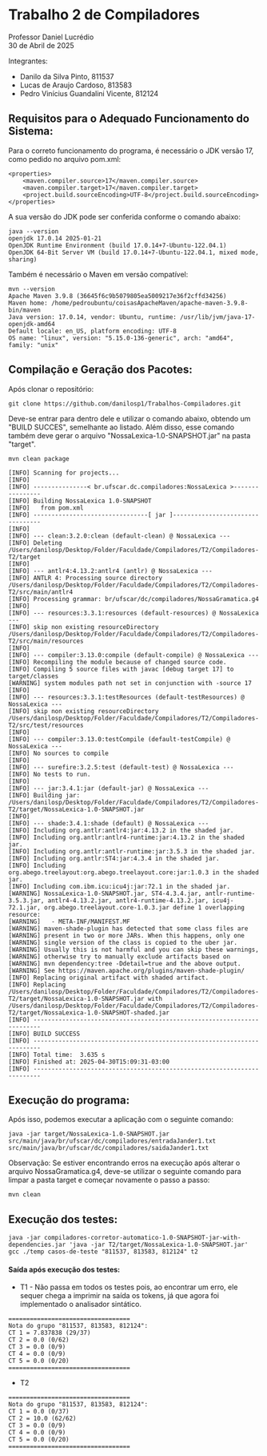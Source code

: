 # Trabalho 2 de Compiladores
Professor Daniel Lucrédio <br>
30 de Abril de 2025

Integrantes:
- Danilo da Silva Pinto, 811537
- Lucas de Araujo Cardoso, 813583
- Pedro Vinícius Guandalini Vicente, 812124

## Requisitos para o Adequado Funcionamento do Sistema:

Para o correto funcionamento do programa, é necessário o JDK versão 17, como pedido no arquivo pom.xml:
```
<properties>
    <maven.compiler.source>17</maven.compiler.source>
    <maven.compiler.target>17</maven.compiler.target>
    <project.build.sourceEncoding>UTF-8</project.build.sourceEncoding>
</properties>
```

A sua versão do JDK pode ser conferida conforme o comando abaixo:
```
java --version
openjdk 17.0.14 2025-01-21
OpenJDK Runtime Environment (build 17.0.14+7-Ubuntu-122.04.1)
OpenJDK 64-Bit Server VM (build 17.0.14+7-Ubuntu-122.04.1, mixed mode, sharing)
```

Também é necessário o Maven em versão compatível:
```
mvn --version
Apache Maven 3.9.8 (36645f6c9b5079805ea5009217e36f2cffd34256)
Maven home: /home/pedroubuntu/coisasApacheMaven/apache-maven-3.9.8-bin/maven
Java version: 17.0.14, vendor: Ubuntu, runtime: /usr/lib/jvm/java-17-openjdk-amd64
Default locale: en_US, platform encoding: UTF-8
OS name: "linux", version: "5.15.0-136-generic", arch: "amd64", family: "unix"
```



## Compilação e Geração dos Pacotes:

Após clonar o repositório:
```
git clone https://github.com/danilosp1/Trabalhos-Compiladores.git
```
Deve-se entrar para dentro dele e utilizar o comando abaixo, obtendo um "BUILD SUCCES", semelhante ao listado.
Além disso, esse comando também deve gerar o arquivo "NossaLexica-1.0-SNAPSHOT.jar" na pasta "target".
```
mvn clean package
```
```
[INFO] Scanning for projects...
[INFO] 
[INFO] ---------------< br.ufscar.dc.compiladores:NossaLexica >----------------
[INFO] Building NossaLexica 1.0-SNAPSHOT
[INFO]   from pom.xml
[INFO] --------------------------------[ jar ]---------------------------------
[INFO] 
[INFO] --- clean:3.2.0:clean (default-clean) @ NossaLexica ---
[INFO] Deleting /Users/danilosp/Desktop/Folder/Faculdade/Compiladores/T2/Compiladores-T2/target
[INFO] 
[INFO] --- antlr4:4.13.2:antlr4 (antlr) @ NossaLexica ---
[INFO] ANTLR 4: Processing source directory /Users/danilosp/Desktop/Folder/Faculdade/Compiladores/T2/Compiladores-T2/src/main/antlr4
[INFO] Processing grammar: br/ufscar/dc/compiladores/NossaGramatica.g4
[INFO] 
[INFO] --- resources:3.3.1:resources (default-resources) @ NossaLexica ---
[INFO] skip non existing resourceDirectory /Users/danilosp/Desktop/Folder/Faculdade/Compiladores/T2/Compiladores-T2/src/main/resources
[INFO] 
[INFO] --- compiler:3.13.0:compile (default-compile) @ NossaLexica ---
[INFO] Recompiling the module because of changed source code.
[INFO] Compiling 5 source files with javac [debug target 17] to target/classes
[WARNING] system modules path not set in conjunction with -source 17
[INFO] 
[INFO] --- resources:3.3.1:testResources (default-testResources) @ NossaLexica ---
[INFO] skip non existing resourceDirectory /Users/danilosp/Desktop/Folder/Faculdade/Compiladores/T2/Compiladores-T2/src/test/resources
[INFO] 
[INFO] --- compiler:3.13.0:testCompile (default-testCompile) @ NossaLexica ---
[INFO] No sources to compile
[INFO] 
[INFO] --- surefire:3.2.5:test (default-test) @ NossaLexica ---
[INFO] No tests to run.
[INFO] 
[INFO] --- jar:3.4.1:jar (default-jar) @ NossaLexica ---
[INFO] Building jar: /Users/danilosp/Desktop/Folder/Faculdade/Compiladores/T2/Compiladores-T2/target/NossaLexica-1.0-SNAPSHOT.jar
[INFO] 
[INFO] --- shade:3.4.1:shade (default) @ NossaLexica ---
[INFO] Including org.antlr:antlr4:jar:4.13.2 in the shaded jar.
[INFO] Including org.antlr:antlr4-runtime:jar:4.13.2 in the shaded jar.
[INFO] Including org.antlr:antlr-runtime:jar:3.5.3 in the shaded jar.
[INFO] Including org.antlr:ST4:jar:4.3.4 in the shaded jar.
[INFO] Including org.abego.treelayout:org.abego.treelayout.core:jar:1.0.3 in the shaded jar.
[INFO] Including com.ibm.icu:icu4j:jar:72.1 in the shaded jar.
[WARNING] NossaLexica-1.0-SNAPSHOT.jar, ST4-4.3.4.jar, antlr-runtime-3.5.3.jar, antlr4-4.13.2.jar, antlr4-runtime-4.13.2.jar, icu4j-72.1.jar, org.abego.treelayout.core-1.0.3.jar define 1 overlapping resource: 
[WARNING]   - META-INF/MANIFEST.MF
[WARNING] maven-shade-plugin has detected that some class files are
[WARNING] present in two or more JARs. When this happens, only one
[WARNING] single version of the class is copied to the uber jar.
[WARNING] Usually this is not harmful and you can skip these warnings,
[WARNING] otherwise try to manually exclude artifacts based on
[WARNING] mvn dependency:tree -Ddetail=true and the above output.
[WARNING] See https://maven.apache.org/plugins/maven-shade-plugin/
[INFO] Replacing original artifact with shaded artifact.
[INFO] Replacing /Users/danilosp/Desktop/Folder/Faculdade/Compiladores/T2/Compiladores-T2/target/NossaLexica-1.0-SNAPSHOT.jar with /Users/danilosp/Desktop/Folder/Faculdade/Compiladores/T2/Compiladores-T2/target/NossaLexica-1.0-SNAPSHOT-shaded.jar
[INFO] ------------------------------------------------------------------------
[INFO] BUILD SUCCESS
[INFO] ------------------------------------------------------------------------
[INFO] Total time:  3.635 s
[INFO] Finished at: 2025-04-30T15:09:31-03:00
[INFO] ------------------------------------------------------------------------
```



## Execução do programa:

Após isso, podemos executar a aplicação com o seguinte comando:
```
java -jar target/NossaLexica-1.0-SNAPSHOT.jar src/main/java/br/ufscar/dc/compiladores/entradaJander1.txt src/main/java/br/ufscar/dc/compiladores/saidaJander1.txt
```

Observação: Se estiver encontrando erros na execução após alterar o arquivo NossaGramatica.g4, deve-se utilizar o seguinte comando para limpar a pasta target e começar novamente o passo a passo:
```
mvn clean
```


## Execução dos testes:

```
java -jar compiladores-corretor-automatico-1.0-SNAPSHOT-jar-with-dependencies.jar 'java -jar T2/target/NossaLexica-1.0-SNAPSHOT.jar' gcc ./temp casos-de-teste "811537, 813583, 812124" t2
```

#### Saída após execução dos testes:
- T1 - Não passa em todos os testes pois, ao encontrar um erro, ele sequer chega a imprimir na saída os tokens, já que agora foi implementado o analisador sintático.
```
==================================
Nota do grupo "811537, 813583, 812124":
CT 1 = 7.837838 (29/37)
CT 2 = 0.0 (0/62)
CT 3 = 0.0 (0/9)
CT 4 = 0.0 (0/9)
CT 5 = 0.0 (0/20)
==================================
```

- T2
```
==================================
Nota do grupo "811537, 813583, 812124":
CT 1 = 0.0 (0/37)
CT 2 = 10.0 (62/62)
CT 3 = 0.0 (0/9)
CT 4 = 0.0 (0/9)
CT 5 = 0.0 (0/20)
==================================

```